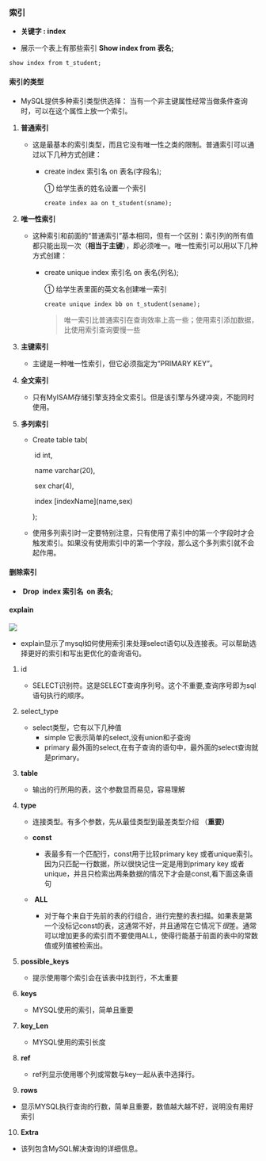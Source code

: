 ### 索引

* **关键字 : index**

*  展示一个表上有那些索引  **Show index from 表名;**  

  `show index from t_student;`

#### 索引的类型

* MySQL提供多种索引类型供选择： 当有一个非主键属性经常当做条件查询时，可以在这个属性上放一个索引。

1. **普通索引**

   * 这是最基本的索引类型，而且它没有唯一性之类的限制。普通索引可以通过以下几种方式创建：
     * create index 索引名 on 表名(字段名);

       ① 给学生表的姓名设置一个索引

       ```mysql
       create index aa on t_student(sname);
       ```

2. **唯一性索引**

   * 这种索引和前面的“普通索引”基本相同，但有一个区别：索引列的所有值都只能出现一次（**相当于主键**），即必须唯一。唯一性索引可以用以下几种方式创建： 

     * create unique index 索引名 on 表名(列名);

       ① 给学生表里面的英文名创建唯一索引

       `create unique index bb on t_student(sename);`

       > 唯一索引比普通索引在查询效率上高一些；使用索引添加数据，比使用索引查询要慢一些

3. **主键索引**

   * 主键是一种唯一性索引，但它必须指定为“PRIMARY KEY”。

4. **全文索引**

   * 只有MyISAM存储引擎支持全文索引。但是该引擎与外键冲突，不能同时使用。

5. **多列索引**

   * Create table tab(

     ​    id int,

     ​    name varchar(20),

     ​    sex char(4),

     ​    index \[indexName](name,sex)

     );

   * 使用多列索引时一定要特别注意，只有使用了索引中的第一个字段时才会触发索引。如果没有使用索引中的第一个字段，那么这个多列索引就不会起作用。

#### 删除索引

*  **Drop  index 索引名  on 表名;**

#### explain

![](C:\Users\Maktub\Documents\Notes\0-picture\A0_Photo\索引.jpg) 

* explain显示了mysql如何使用索引来处理select语句以及连接表。可以帮助选择更好的索引和写出更优化的查询语句。

1. id
   * SELECT识别符。这是SELECT查询序列号。这个不重要,查询序号即为sql语句执行的顺序。
2. select_type
   * select类型，它有以下几种值
     * simple 它表示简单的select,没有union和子查询
     * primary 最外面的select,在有子查询的语句中，最外面的select查询就是primary。
3. **table**
   * 输出的行所用的表，这个参数显而易见，容易理解
4. **type**

   * 连接类型。有多个参数，先从最佳类型到最差类型介绍 （**重要）**
   * **const**

     * 表最多有一个匹配行，const用于比较primary key 或者unique索引。因为只匹配一行数据，所以很快记住一定是用到primary key 或者unique，并且只检索出两条数据的情况下才会是const,看下面这条语句
   *  **ALL**  
     * 对于每个来自于先前的表的行组合，进行完整的表扫描。如果表是第一个没标记const的表，这通常不好，并且通常在它情况下*很*差。通常可以增加更多的索引而不要使用ALL，使得行能基于前面的表中的常数值或列值被检索出。 
5. **possible_keys** 
   * 提示使用哪个索引会在该表中找到行，不太重要
6. **keys** 
   * MYSQL使用的索引，简单且重要
7. **key_Len** 
   * MYSQL使用的索引长度
8. **ref**  
   * ref列显示使用哪个列或常数与key一起从表中选择行。
9.  **rows** 
   * 显示MYSQL执行查询的行数，简单且重要，数值越大越不好，说明没有用好索引
10. **Extra**  
   * 该列包含MySQL解决查询的详细信息。